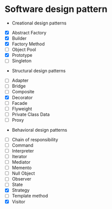 # Software design pattern


- Creational design patterns

- [x] Abstract Factory
- [x] Builder
- [x] Factory Method
- [ ] Object Pool
- [x] Prototype
- [ ] Singleton

- Structural design patterns

- [ ] Adapter
- [ ] Bridge
- [ ] Composite
- [x] Decorator
- [ ] Facade
- [ ] Flyweight
- [ ] Private Class Data
- [ ] Proxy

- Behavioral design patterns

- [ ] Chain of responsibility
- [ ] Command
- [ ] Interpreter
- [ ] Iterator
- [ ] Mediator
- [ ] Memento
- [ ] Null Object
- [ ] Observer
- [ ] State
- [x] Strategy
- [ ] Template method
- [x] Visitor
